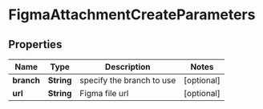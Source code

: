

# FigmaAttachmentCreateParameters

## Properties

Name | Type | Description | Notes
------------ | ------------- | ------------- | -------------
**branch** | **String** | specify the branch to use |  [optional]
**url** | **String** | Figma file url |  [optional]



